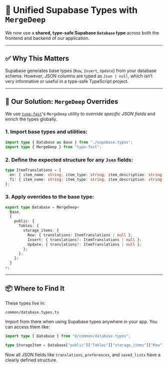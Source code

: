 # 🧩 Unified Supabase Types with `MergeDeep`

We now use a **shared, type-safe Supabase `Database` type** across both the frontend and backend of our application.

---

## ✅ Why This Matters

Supabase generates base types (`Row`, `Insert`, `Update`) from your database schema. However, JSON columns are typed as `Json | null`, which isn’t very informative or useful in a type-safe TypeScript project.

---

## 🔧 Our Solution: `MergeDeep` Overrides

We use [`type-fest`](https://github.com/sindresorhus/type-fest)'s `MergeDeep` utility to *override specific JSON fields* and enrich the types globally.

### 1. Import base types and utilities:

```ts
import type { Database as Base } from "./supabase.types";
import type { MergeDeep } from "type-fest";
```

### 2. Define the expected structure for any `Json` fields:

```ts
type ItemTranslations = {
  en: { item_name: string; item_type: string; item_description: string };
  fi: { item_name: string; item_type: string; item_description: string };
};
```

### 3. Apply overrides to the base type:

```ts
export type Database = MergeDeep<
  Base,
  {
    public: {
      Tables: {
        storage_items: {
          Row: { translations: ItemTranslations | null };
          Insert: { translations?: ItemTranslations | null };
          Update: { translations?: ItemTranslations | null };
        };
      };
    };
  }
>;
```

---

## 📦 Where to Find It

These types live in:

```
common/database.types.ts
```

Import from there when using Supabase types anywhere in your app. You can access them like:

```ts
import type { Database } from "@/common/database.types";

type StorageItem = Database["public"]["Tables"]["storage_items"]["Row"];
```

Now all JSON fields like `translations`, `preferences`, and `saved_lists` have a clearly defined structure.
